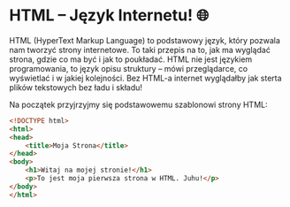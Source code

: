 # HTML – Język Internetu! 🌐

HTML (HyperText Markup Language) to podstawowy język, który pozwala nam tworzyć strony internetowe. To taki przepis na to, jak ma wyglądać strona, gdzie co ma być i jak to poukładać. HTML nie jest językiem programowania, to język opisu struktury – mówi przeglądarce, co wyświetlać i w jakiej kolejności. Bez HTML-a internet wyglądałby jak sterta plików tekstowych bez ładu i składu!

Na początek przyjrzyjmy się podstawowemu szablonowi strony HTML:

```html
<!DOCTYPE html>
<html>
<head>
    <title>Moja Strona</title>
</head>
<body>
    <h1>Witaj na mojej stronie!</h1>
    <p>To jest moja pierwsza strona w HTML. Juhu!</p>
</body>
</html>
```